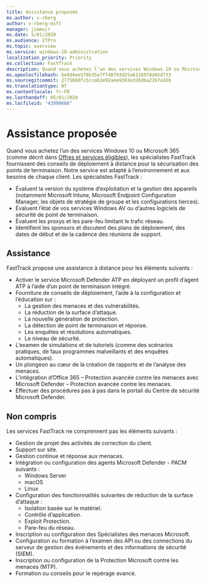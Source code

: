 ```yaml
---
title: Assistance proposée
ms.author: v-rberg
author: v-rberg-msft
manager: jimmuir
ms.date: 5/01/2020
ms.audience: ITPro
ms.topic: overview
ms.service: windows-10-administration
localization_priority: Priority
ms.collection: FastTrack
description: Quand vous achetez l’un des services Windows 10 ou Microsoft 365, les spécialistes FastTrack fournissent des conseils de déploiement à distance pour la sécurisation des points de terminaison. Notre service est adapté à l’environnement et aux besoins de chaque client.
ms.openlocfilehash: be9d4ee5f8b35e7ff48793d25a6116978d45d733
ms.sourcegitcommit: 2775660fc5ccab2e92aee9383e326dba22b7a16b
ms.translationtype: HT
ms.contentlocale: fr-FR
ms.lasthandoff: 05/01/2020
ms.locfileid: "43999686"
---
```

# <a name="assistance-offered"></a>Assistance proposée  

Quand vous achetez l’un des services Windows 10 ou Microsoft 365 (comme décrit dans [Offres et services éligibles](M365-eligible-services-and-plans.md)), les spécialistes FastTrack fournissent des conseils de déploiement à distance pour la sécurisation des points de terminaison. Notre service est adapté à l’environnement et aux besoins de chaque client. Les spécialistes FastTrack :
- Évaluent la version du système d’exploitation et la gestion des appareils (notamment Microsoft Intune, Microsoft Endpoint Configuration Manager, les objets de stratégie de groupe et les configurations tierces).
- Évaluent l’état de vos services Windows AV ou d’autres logiciels de sécurité de point de terminaison.
- Évaluent les proxys et les pare-feu limitant le trafic réseau.
- Identifient les sponsors et discutent des plans de déploiement, des dates de début et de la cadence des réunions de support.

## <a name="assistance"></a>Assistance

FastTrack propose une assistance à distance pour les éléments suivants :
- Activer le service Microsoft Defender ATP en déployant un profil d’agent ATP à l’aide d’un point de terminaison intégré.
- Fourniture de conseils de déploiement, l’aide à la configuration et l’éducation sur :
    - La gestion des menaces et des vulnérabilités.
    - La réduction de la surface d’attaque.
    - La nouvelle génération de protection.
    - La détection de point de terminaison et réponse.
    - Les enquêtes et résolutions automatiques.
    - Le niveau de sécurité.
- L’examen de simulations et de tutoriels (comme des scénarios pratiques, de faux programmes malveillants et des enquêtes automatiques).
- Un plongeon au cœur de la création de rapports et de l’analyse des menaces.
- L’intégration d’Office 365 – Protection avancée contre les menaces avec Microsoft Defender – Protection avancée contre les menaces.
- Effectuer des procédures pas à pas dans le portail du Centre de sécurité Microsoft Defender.

## <a name="out-of-scope"></a>Non compris

Les services FastTrack ne comprennent pas les éléments suivants :
- Gestion de projet des activités de correction du client.
- Support sur site.
- Gestion continue et réponse aux menaces.
- Intégration ou configuration des agents Microsoft Defender - PACM suivants :
   - Windows Server
   - macOS
   - Linux
- Configuration des fonctionnalités suivantes de réduction de la surface d’attaque :
    - Isolation basée sur le matériel.
    - Contrôle d’application.
    - Exploit Protection.
    - Pare-feu du réseau.
- Inscription ou configuration des Spécialistes des menaces Microsoft.
- Configuration ou formation à l’examen des API ou des connections du serveur de gestion des événements et des informations de sécurité (SIEM).
- Inscription ou configuration de la Protection Microsoft contre les menaces (MTP).
- Formation ou conseils pour le repérage avancé.
